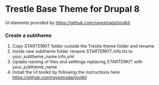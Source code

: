 # Trestle Base Theme for Drupal 8
UI elements provided by https://github.com/rayestrada/toolkit

### Create a subtheme
1. Copy STARTERKIT folder outside the Trestle theme folder and rename
2. Inside new subtheme folder rename STARTERKIT.info.txt to your_subtheme_name.info.yml
3. Update naming of files and setttings replacing STARTERKIT with your_subtheme_name
3. Install the UI toolkit by following the instructions here https://github.com/rayestrada/toolkit